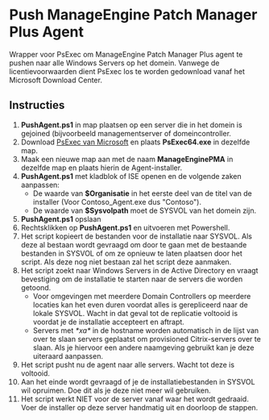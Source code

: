 # Push ManageEngine Patch Manager Plus Agent
Wrapper voor PsExec om ManageEngine Patch Manager Plus agent te pushen naar alle Windows Servers op het domein. Vanwege de licentievoorwaarden dient PsExec los te worden gedownload vanaf het Microsoft Download Center.

## Instructies
1. **PushAgent.ps1** in map plaatsen op een server die in het domein is gejoined (bijvoorbeeld managementserver of domeincontroller.
2. Download [PsExec van Microsoft](https://docs.microsoft.com/en-us/sysinternals/downloads/psexec) en plaats **PsExec64.exe** in dezelfde map.
3. Maak een nieuwe map aan met de naam **ManageEnginePMA** in dezelfde map en plaats hierin de Agent-installer.
4. **PushAgent.ps1** met kladblok of ISE openen en de volgende zaken aanpassen:
   -  De waarde van **$Organisatie** in het eerste deel van de titel van de installer (Voor Contoso_Agent.exe dus "Contoso").
   -  De waarde van **$Sysvolpath** moet de SYSVOL van het domein zijn.
5. **PushAgent.ps1** opslaan
6. Rechtsklikken op **PushAgent.ps1** en uitvoeren met Powershell.
7. Het script kopieert de bestanden voor de installatie naar SYSVOL. Als deze al bestaan wordt gevraagd om door te gaan met de bestaande bestanden in SYSVOL of om ze opnieuw te laten plaatsen door het script. Als deze nog niet bestaan zal het script deze aanmaken.
8. Het script zoekt naar Windows Servers in de Active Directory en vraagt bevestiging om de installatie te starten naar de servers die worden getoond. 
   - Voor omgevingen met meerdere Domain Controllers op meerdere locaties kan het even duren voordat alles is gerepliceerd naar de lokale SYSVOL. Wacht in dat geval tot de replicatie voltooid is voordat je de installatie accepteert en aftrapt.
   - Servers met _\*xa*_ in de hostname worden automatisch in de lijst van over te slaan servers geplaatst om provisioned Citrix-servers over te slaan. Als je hiervoor een andere naamgeving gebruikt kan je deze uiteraard aanpassen.
9. Het script pusht nu de agent naar alle servers. Wacht tot deze is voltooid.
10. Aan het einde wordt gevraagd of je de installatiebestanden in SYSVOL wil opruimen. Doe dit als je deze niet meer wil gebruiken.
11. Het script werkt NIET voor de server vanaf waar het wordt gedraaid. Voer de installer op deze server handmatig uit en doorloop de stappen.